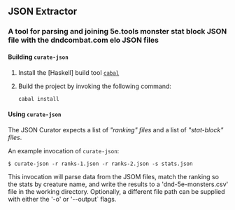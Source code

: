 ## JSON Extractor

### A tool for parsing and joining 5e.tools monster stat block JSON file with the dndcombat.com elo JSON files


#### Building `curate-json`

  1.  Install the [Haskell] build tool [`cabal` ][cabal]

  2.  Build the project by invoking the following command:

      `cabal install`


#### Using `curate-json`

The JSON Curator expects a list of *"ranking" files* and a list of *"stat-block" files*.

An example invocation of `curate-json`:

```
$ curate-json -r ranks-1.json -r ranks-2.json -s stats.json
```

This invocation will parse data from the JSOM files, match the ranking so the stats by creature name, and write the results to a 'dnd-5e-monsters.csv' file in the working directory.
Optionally, a different file path can be supplied with either the '-o' or '--output` flags.

[haskel]: https://www.haskell.org/
[cabal ]: https://www.haskell.org/cabal/download.html
